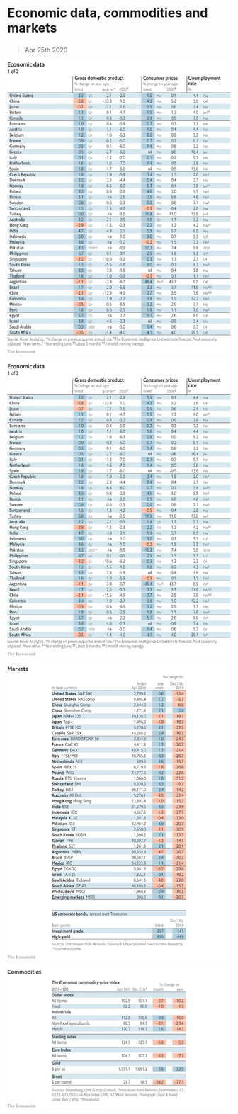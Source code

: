 ###### 

# Economic data, commodities and markets 

#####  

> Apr 25th 2020 

![image](images/20200425_INT101_0.png) 


![image](images/20200425_INT101.png) 


![image](images/20200425_INT201.png) 


![image](images/20200425_INT401.png) 


